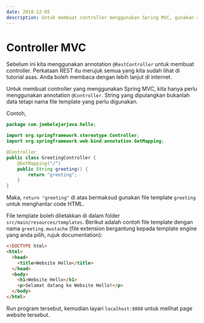 ```yaml
---
date: 2018-12-05
description: Untuk membuat controller menggunakan Spring MVC, gunakan annotation `@Controller`, kemudian pulangkan nama file template yang perlu digunakan.
---
```


# Controller MVC

Sebelum ini kita menggunakan annotation `@RestController` untuk membuat
controller. Perkataan REST itu merujuk semua yang kita sudah lihat di tutorial
asas. Anda boleh membaca dengan lebih lanjut di internet.

Untuk membuat controller yang menggunakan Spring MVC, kita hanya perlu
menggunakan annotation `@Controller`. String yang dipulangkan bukanlah data
tetapi nama file template yang perlu digunakan.

Contoh,

```java
package com.jombelajarjava.hello;

import org.springframework.stereotype.Controller;
import org.springframework.web.bind.annotation.GetMapping;

@Controller
public class GreetingController {
    @GetMapping("/")
    public String greeting() {
        return "greeting";
    }
}
```

Maka, `return "greeting"` di atas bermaksud gunakan file template `greeting`
untuk menghantar code HTML.

File template boleh diletakkan di dalam folder `src/main/resources/templates`.
Berikut adalah contoh file template dengan nama `greeting.mustache` (file
extension bergantung kepada template engine yang anda pilih, rujuk
documentation):

```html
<!DOCTYPE html>
<html>
  <head>
    <title>Website Hello</title>
  </head>
  <body>
    <h1>Website Hello</h1>
    <p>Selamat datang ke Website Hello!</p>
  </body>
</html>
```

Run program tersebut, kemudian layari `localhost:8080` untuk melihat page
website tersebut.
